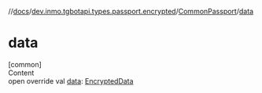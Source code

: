 //[docs](../../../index.md)/[dev.inmo.tgbotapi.types.passport.encrypted](../index.md)/[CommonPassport](index.md)/[data](data.md)



# data  
[common]  
Content  
open override val [data](data.md): [EncryptedData](../../dev.inmo.tgbotapi.types.passport.credentials/index.md#%5Bdev.inmo.tgbotapi.types.passport.credentials%2FEncryptedData%2F%2F%2FPointingToDeclaration%2F%5D%2FClasslikes%2F625018081)  



